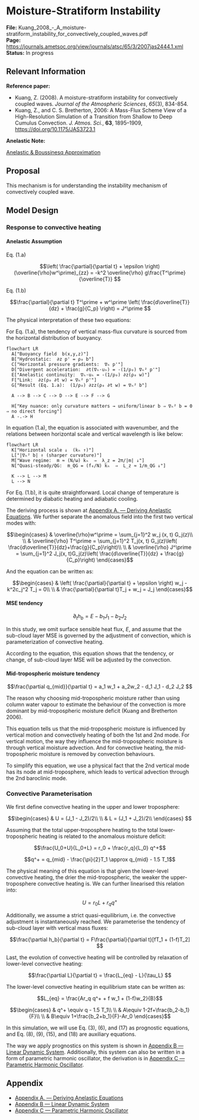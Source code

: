 # Moisture-Stratiform Instability

**File:** Kuang_2008_-_A_moisture-stratiform_instability_for_convectively_coupled_waves.pdf  
**Page:** https://journals.ametsoc.org/view/journals/atsc/65/3/2007jas2444.1.xml  
**Status:** In progress

## Relevant Information

**Reference paper:**

- Kuang, Z. (2008). A moisture-stratiform instability for convectively coupled waves. *Journal of the Atmospheric Sciences*, *65*(3), 834-854.
- Kuang, Z., and C. S. Bretherton, 2006: A Mass-Flux Scheme View of a High-Resolution Simulation of a Transition from Shallow to Deep Cumulus Convection. *J. Atmos. Sci.*, **63**, 1895–1909, https://doi.org/10.1175/JAS3723.1

**Anelastic Note:**

[Anelastic & Boussinesq Approximation](https://www.notion.so/Anelastic-Boussinesq-Approximation-25570c23cf0980ee83bec3ab2736f3a0?pvs=21)

## Proposal

This mechanism is for understanding the instability mechanism of convectively coupled wave.

## Model Design

### Response to convective heating

#### Anelastic Assumption
Eq. (1.a)
```math
\left( \frac{\partial}{\partial t} + \epsilon \right) (\overline{\rho}w^\prime)_{zz} = -k^2 \overline{\rho} g\frac{T^\prime}{\overline{T}} 
```

Eq. (1.b)
```math
\frac{\partial}{\partial t} T^\prime + w^\prime \left( \frac{d\overline{T}}{dz} + \frac{g}{C_p} \right) = J^\prime 
```

The physical interpretation of these two equations:

For Eq. (1.a), the tendency of vertical mass-flux curvature is sourced from the horizontal distribution of buoyancy.

```mermaid
flowchart LR
  A["Buoyancy field  b(x,y,z)"]
  B["Hydrostatic:  ∂z p' = ρ₀ b"]
  C["Horizontal pressure gradients:  ∇ₕ p'"]
  D["Divergent acceleration:  ∂t(∇ₕ·uₕ) = -(1/ρ₀) ∇ₕ² p'"]
  E["Anelastic continuity:  ∇ₕ·uₕ = -(1/ρ₀) ∂z(ρ₀ w)"]
  F["Link:  ∂z(ρ₀ ∂t w) = ∇ₕ² p'"]
  G["Result (Eq. 1.a):  (1/ρ₀) ∂zz(ρ₀ ∂t w) = ∇ₕ² b"]

  A --> B --> C --> D --> E --> F --> G

  H["Key nuance: only curvature matters → uniform/linear b ⇒ ∇ₕ² b = 0 ⇒ no direct forcing"]
  A -.-> H
```

In equation (1.a), the equation is associated with wavenumber, and the relations between horizontal scale and vertical wavelength is like below:

```mermaid
flowchart LR
  K["Horizontal scale ↓  (kₕ ↑)"]
  L["|∇ₕ² b| ↑ (sharper curvature)"]
  M["Wave regime:  m ≈ (N/ω) kₕ  ⇒  λ_z = 2π/|m| ↓"]
  N["Quasi-steady/QG:  m_QG = (f₀/N) kₕ  ⇒  L_z ≈ 1/m_QG ↓"]

  K --> L --> M
  L --> N
```

For Eq. (1.b), it is quite straightforward. Local change of temperature is determined by diabatic heating and adiabatic cooling.

The deriving process is shown at [Appendix A. — Deriving Anelastic Equations](https://www.notion.so/Appendix-A-Deriving-Anelastic-Equations-25b70c23cf09805b98e8de6f632964a0?pvs=21). We further separate the anomalous field into the first two vertical modes with:

```math
\begin{cases}
& \overline{\rho}w^\prime = \sum_{j=1}^2 w_j (x, t) G_j(z)\\
\\
& \overline{\rho} T^\prime = \sum_{j=1}^2 T_j(x, t) G_j(z)\left( \frac{d\overline{T}}{dz}+\frac{g}{C_p}\right)\\
\\
& \overline{\rho} J^\prime = \sum_{j=1}^2 J_j(x, t)G_j(z)\left( \frac{d\overline{T}}{dz} + \frac{g}{C_p}\right)
\end{cases}
```

And the equation can be written as:

```math
\begin{cases}
& \left( \frac{\partial}{\partial t} + \epsilon \right) w_j - k^2c_j^2 T_j = 0\\
\\
& \frac{\partial}{\partial t}T_j + w_j = J_j
\end{cases}
```

#### MSE tendency

```math
\partial_t h_b = E - b_1 J_1 - b_2 J_2
```

In this study, we omit surface sensible heat flux, $E$, and assume that the sub-cloud layer MSE is governed by the adjustment of convection, which is parameterization of convective heating.

According to the equation, this equation shows that the tendency, or change, of sub-cloud layer MSE will be adjusted by the convection.

#### Mid-tropospheric moisture tendency

```math
\frac{\partial q_{mid}}{\partial t} = a_1 w_1 + a_2w_2 - d_1 J_1 - d_2 J_2 
```

The reason why choosing mid-tropospheric moisture rather than using column water vapour to estimate the behaviour of the convection is more dominant by mid-tropospheric moisture deficit (Kuang and Bretherton 2006).

This equation tells us that the mid-tropospheric moisture is influenced by vertical motion and convectively heating of both the 1st and 2nd mode. For vertical motion, the way they influence the mid-tropospheric moisture is through vertical moisture advection. And for convective heating, the mid-tropospheric moisture is removed by convection behaviours.

To simplify this equation, we use a physical fact that the 2nd vertical mode has its node at mid-troposphere, which leads to vertical advection through the 2nd baroclinic mode.

### Convective Parameterisation

We first define convective heating in the upper and lower troposphere:

```math
\begin{cases}
	& U = (J_1 - J_2)/2\\
	\\
	& L = (J_1 + J_2)/2\\
\end{cases} 
```

Assuming that the total upper-troposphere heating to the total lower-tropospheric heating is related to the anomalous moisture deficit:

```math
\frac{U_0+U}{L_0+L} = r_0 + \frac{r_q}{L_0} q^+
```

```math
q^+ = q_{mid} - \frac{\pi}{2}T_1 \approx q_{mid} - 1.5 T_1
```

The physical meaning of this equation is that given the lower-level convective heating, the drier the mid-tropospheric, the weaker the upper-troposphere convective heating is. We can further linearised this relation into:

```math
U=r_0L+r_q q^+ 
```

Additionally, we assume a strict quasi-equilibrium, i.e. the convective adjustment is instantaneously reached. We parameterise the tendency of sub-cloud layer with vertical mass fluxes:

```math
\frac{\partial h_b}{\partial t} = F\frac{\partial}{\partial t}[fT_1 + (1-f)T_2] 
```

Last, the evolution of convective heating will be controlled by relaxation of lower-level convective heating:

```math
\frac{\partial L}{\partial t} = \frac{L_{eq} - L}{\tau_L} 
```

The lower-level convective heating in equilibrium state can be written as:

```math
L_{eq} = \frac{Ar_q q^+ + f w_1 + (1-f)w_2}{B}
```

```math
\begin{cases}
	& q^+ \equiv q - 1.5 T_1\\
\\
	& A\equiv 1-2f+\frac{b_2-b_1}{F}\\
\\
	& B\equiv 1+\frac{b_2+b_1}{F}-Ar_0
\end{cases}
```

In this simulation, we will use Eq. (3), (6), and (17) as prognostic equations, and Eq. (8), (9), (15), and (18) are auxiliary equations.

The way we apply prognostics on this system is shown in [Appendix B — Linear Dynamic System](https://www.notion.so/Appendix-B-Linear-Dynamic-System-25d70c23cf0980a08a63e97185220c19?pvs=21). Additionally, this system can also be written in a form of parametric harmonic oscillator, the derivation is in [Appendix C — Parametric Harmonic Oscillator](https://www.notion.so/Appendix-C-Parametric-Harmonic-Oscillator-25e70c23cf098045a047f96a635cf256?pvs=21).

## Appendix

- [Appendix A. — Deriving Anelastic Equations](https://www.notion.so/Appendix-A-Deriving-Anelastic-Equations-25b70c23cf09805b98e8de6f632964a0?pvs=21)
- [Appendix B — Linear Dynamic System](https://www.notion.so/Appendix-B-Linear-Dynamic-System-25d70c23cf0980a08a63e97185220c19?pvs=21)
- [Appendix C — Parametric Harmonic Oscillator](https://www.notion.so/Appendix-C-Parametric-Harmonic-Oscillator-25e70c23cf098045a047f96a635cf256?pvs=21)
